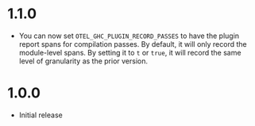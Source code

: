 # 1.1.0

- You can now set `OTEL_GHC_PLUGIN_RECORD_PASSES` to have the plugin report
  spans for compilation passes. By default, it will only record the
  module-level spans. By setting it to `t` or `true`, it will record the same level of granularity as the prior version.

# 1.0.0

- Initial release
